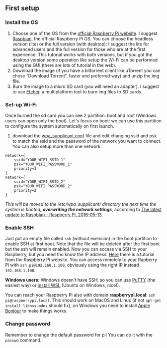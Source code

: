 ## First setup

### Install the OS
1. Choose one of the OS from the [official Raspberry Pi website](https://www.raspberrypi.org/downloads/). I suggest [Raspbian](https://www.raspberrypi.org/downloads/raspbian/), the official Raspberry Pi OS. You can choose the headless version (lite) or the full version (with desktop): I suggest the lite for advanced users and the full version for those who are at the first experience. This tutorial works with both versions, but if you got the desktop version some operation like setup the Wi-Fi can be performed using the GUI (there are lots of tutorial in the web).
2. Download the image (if you have a bittorrent client like uTorrent you can chose “Download Torrent”, faster and preferred way) and unzip the img file. 
3. Burn the image to a micro SD card (you will need an adapter). I suggest to use [Etcher](https://etcher.io/), a multiplatform tool to burn img files to SD cards.

### Set-up Wi-Fi
Once burned the sd card you can see 2 partition: boot and root (Windows users can open only the boot).
Let's focus on boot: we can use this partition to configure the system automatically on first launch.
1. download the [wpa_supplicant.conf](wpa_supplicant.conf) file and edit changing ssid and psk to match the ssid and the password of the network you want to connect. You can also setup more than one network:
```
network={
    ssid="YOUR_WIFI_SSID_1"
    psk="YOUR_WIFI_PASSWORD_1"
    priority=1
}
network={
    ssid="YOUR_WIFI_SSID_2"
    psk="YOUR_WIFI_PASSWORD_2"
    priority=2
}
```
*This will be moved to the /etc/wpa_supplicant/ directory the next time the system is booted, __overwriting the network settings__*, according to [The latest update to Raspbian - Raspberry Pi, 2016-05-13](https://www.raspberrypi.org/blog/another-update-raspbian/).

### Enable SSH
Just put an empty file called `ssh` (without exension) in the boot partition to enable SSH at first boot. Note that the file will be deleted after the first boot but the ssh will remain enabled.
Now you can access via SSH to your Raspberry, but you need tho know the IP address. [Here](https://www.raspberrypi.org/documentation/remote-access/ip-address.md) there is a tutorial from the Raspberry Pi website.
You can access remotely to your Rapberry Pi with `ssh pi@192.168.1.100`, obviously using the right IP instead `192.168.1.100`.

**Windows users:** Windows doesn't have SSH, so you can use [PuTTY](http://www.putty.org/) (the easiest way) or [install WSL](https://docs.microsoft.com/en-us/windows/wsl/install-win10) (Ubuntu on Windows, nice!).

You can reach your Raspberry Pi also with domain **raspberrypi.local**: `ssh pi@raspberrypi.local`. This should work on MacOS and Linux (if not `apt-get install libnss-mdns` should fix), on Windows you need to install [Apple Bonjour](http://support.apple.com/downloads/DL999/en_US/BonjourPSSetup.exe) to make things works.

### Change password
Remember to change the default password for pi! You can do it with the `passwd` command.
